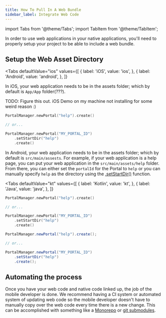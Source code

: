 ```yaml
---
title: How To Pull In A Web Bundle
sidebar_label: Integrate Web Code
---
```


import Tabs from '@theme/Tabs';
import TabItem from '@theme/TabItem';

In order to use web applications in your native applications, you'll need to properly setup your project to be able to include a web bundle.

## Setup the Web Asset Directory

<Tabs 
    defaultValue="ios" 
    values={[
        { label: 'iOS', value: 'ios', },
        { label: 'Android', value: 'android', },
    ]}
>
<TabItem value="ios">

In iOS, your web application needs to be in the assets folder; which by default is `App/App` folder(???).

TODO: Figure this out. iOS Demo on my machine not installing for some weird reason :)

```swift
PortalManager.newPortal("help").create()

// or...

PortalManager.newPortal("MY_PORTAL_ID")
    .setStartDir("help")
    .create()
```

</TabItem>
<TabItem value="android">

In Android, your web application needs to be in the assets folder; which by default is `src/main/assests`. For example, if your web application is a help page, you can put your web application in the `src/main/assets/help` folder. From there, you can either set the `portalId` for the Portal to `help` or you can manually specify `help` as the directory using the [.setStartDir()](../reference/android/portal-builder#setStartDir) function.

<Tabs 
    defaultValue="kt" 
    values={[
        { label: 'Kotlin', value: 'kt', },
        { label: 'Java', value: 'java', },
    ]}
>
<TabItem value="kt">

```kotlin
PortalManager.newPortal("help").create()

// or...

PortalManager.newPortal("MY_PORTAL_ID")
    .setStartDir("help")
    .create()
```

</TabItem>
<TabItem value="java">

```java
PortalManager.newPortal("help").create();

// or...

PortalManager.newPortal("MY_PORTAL_ID")
    .setStartDir("help")
    .create();
```

</TabItem>

</Tabs>

</TabItem>
</Tabs>

## Automating the process

Once you have your web code and native code linked up, the job of the mobile developer is done. We recommend having a CI system or automated system of updating web code so the mobile developer doesn't have to manually copy over the web code every time there is a new change. This can be accomplished with something like a [Monorepo](../tutorials/monorepo-example) or [git submodules](https://git-scm.com/book/en/v2/Git-Tools-Submodules).
